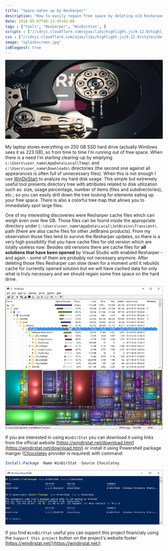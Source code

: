 ```yaml
---
title: "Space eaten up by Resharper"
description: "How to easily regain free space by deleting old Resharper cache."
date: 2018-05-07T00:21:45+02:00
tags : ["tools", "Resharper", "WinDirStat", ]
scripts : ["//cdnjs.cloudflare.com/ajax/libs/highlight.js/9.12.0/highlight.min.js", "//cdnjs.cloudflare.com/ajax/libs/fitvids/1.2.0/jquery.fitvids.min.js"]
css : ["//cdnjs.cloudflare.com/ajax/libs/highlight.js/9.12.0/styles/default.min.css"]
image: "splashscreen.jpg"
isBlogpost: true
---
```

![splashscreen](splashscreen.jpg)


My laptop stores everything on 250 GB SSD hard drive (actually Windows sees it as 223 GB), so from time to time I'm running out of free space. When there is a need I'm starting clearing-up by emptying `c:\Users\user_name\AppData\Local\Temp\` and `c:\Users\user_name\Downloads\` directories (the second one against all appearances is often full of unnecessary files). When this is not enough I use [WinDirStart](https://windirstat.net/) to analyze my hard disk usage. This simple but extremely useful tool presents directory tree with attributes related to disk utilization such as: size, usage percentage, number of items (files and subdirectories), etc.; so you can easily drill down the tree looking for elements eating up your free space. There is also a colorful tree map that allows you to immediately spot large files.

One of my interesting discoveries were Resharper cache files which can weigh even over few GB. Those files can be found inside the appropriate directory under `C:\Users\user_name\AppData\Local\JetBrains\Transient\` path (there are also cache files for other JetBrains products). From my observation those files tend to survive the Resharper updates, so there is a very high possibility that you have cache files for old version which are totally useless now. Besides old versions there are cache files for **all solutions that have been opened** by Visual Studio with enabled Resharper - and again - some of them are probably not necessary anymore. After deleting those files Resharper can slow down for a moment until it rebuilds cache for currently opened solution but we will have cached data for only what is truly necessary and we should regain some free space on the hard drive.

![resharper cache size statistics](resharper_cache_size_statistics.jpg)

If you are interested in using `WinDirStat` you can download it using links from the official website [https://windirstat.net/download.html](https://windirstat.net/download.html) or install it using Powershell package manger ([Chocolatey](https://chocolatey.org/) provider is required) with command:

```powershell
Install-Package -Name WinDirStat -Source Chocolatey
```

![installing WinDirStat with powershell](install_win_dir_stat.jpg)


If you find `WindDirStat` useful you can support this project financialy using the `Support this project` button on the project's website footer [https://windirstat.net/](https://windirstat.net/)

